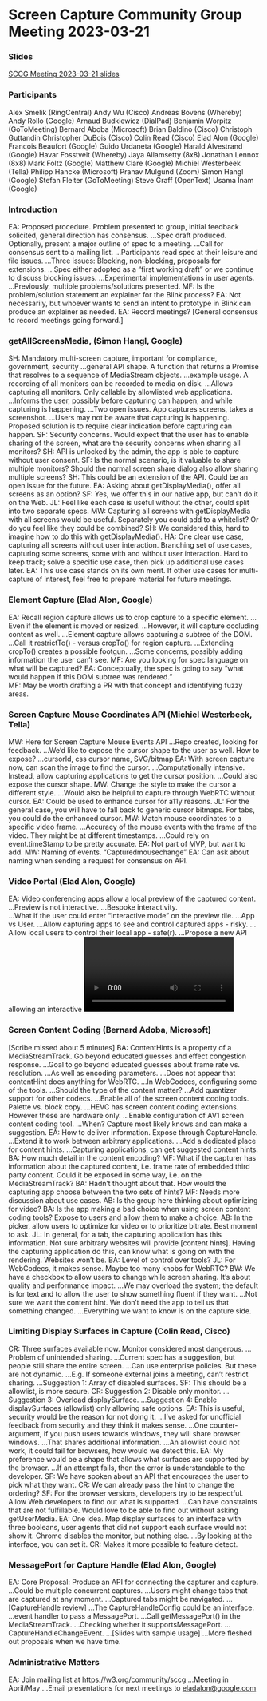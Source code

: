 # Screen Capture Community Group Meeting 2023-03-21

### Slides
[SCCG Meeting 2023-03-21 slides](https://docs.google.com/presentation/d/1RIRPAg-M3pQYTFqL0rDGBIl8bQvLAzq122lWUF5JIy8/edit?usp=sharing)

### Participants
Alex Smelik (RingCentral)
Andy Wu (Cisco)
Andreas Bovens (Whereby)
Andy Rollo (Google)
Arnaud Budkiewicz (DialPad)
Benjamin Worpitz (GoToMeeting)
Bernard Aboba (Microsoft)
Brian Baldino (Cisco)
Christoph Guttandin
Christopher DuBois (Cisco)
Colin Read (Cisco)
Elad Alon (Google)
Francois Beaufort (Google)
Guido Urdaneta (Google)
Harald Alvestrand (Google)
Havar Fosstveit (Whereby)
Jaya Allamsetty (8x8)
Jonathan Lennox (8x8)
Mark Foltz (Google)
Matthew Clare (Google)
Michiel Westerbeek (Tella)
Philipp Hancke (Microsoft)
Pranav Mulgund (Zoom)
Simon Hangl (Google)
Stefan Fleiter (GoToMeeting)
Steve Graff (OpenText)
Usama Inam (Google)

### Introduction
EA: Proposed procedure.  Problem presented to group, initial feedback solicited, general direction has consensus.
…Spec draft produced.  Optionally, present a major outline of spec to a meeting.
…Call for consensus sent to a mailing list.
…Participants read spec at their leisure and file issues.
…Three issues: Blocking, non-blocking, proposals for extensions.
…Spec either adopted as a “first working draft” or we continue to discuss blocking issues.
…Experimental implementations in user agents.
…Previously, multiple problems/solutions presented.
MF: Is the problem/solution statement an explainer for the Blink process?
EA: Not necessarily, but whoever wants to send an intent to prototype in Blink can produce an explainer as needed.
EA: Record meetings?  \[General consensus to record meetings going forward.\]

### getAllScreensMedia, (Simon Hangl, Google)
SH: Mandatory multi-screen capture, important for compliance, government, security
…general API shape.  A function that returns a Promise that resolves to a sequence of MediaStream objects.
…example usage.  A recording of all monitors can be recorded to media on disk.
…Allows capturing all monitors.  Only callable by allowlisted web applications.  
…Informs the user, possibly before capturing can happen, and while capturing is happening.
…Two open issues.  App captures screens, takes a screenshot.
…Users may not be aware that capturing is happening.  Proposed solution is to require clear indication before capturing can happen.
SF: Security concerns.  Would expect that the user has to enable sharing of the screen, what are the security concerns when sharing all monitors?
SH: API is unlocked by the admin, the app is able to capture without user consent.
SF: Is the normal scenario, is it valuable to share multiple monitors?  Should the normal screen share dialog also allow sharing multiple screens?
SH: This could be an extension of the API.  Could be an open issue for the future.
EA: Asking about getDisplayMedia(), offer all screens as an option?
SF: Yes, we offer this in our native app, but can't do it on the Web.
JL: Feel like each case is useful without the other, could split into two separate specs.
MW: Capturing all screens with getDisplayMedia with all screens would be useful.  Separately you could add to a whitelist?  Or do you feel like they could be combined?
SH: We considered this, hard to imagine how to do this with getDisplayMedia().
HA: One clear use case, capturing all screens without user interaction.  Branching set of use cases, capturing some screens, some with and without user interaction.  Hard to keep track; solve a specific use case, then pick up additional use cases later.
EA: This use case stands on its own merit.  If other use cases for multi-capture of interest, feel free to prepare material for future meetings.

### Element Capture (Elad Alon, Google)  
EA: Recall region capture allows us to crop capture to a specific element.
…Even if the element is moved or resized.
…However, it will capture occluding content as well.
…Element capture allows capturing a subtree of the DOM.
…Call it restrictTo() - versus cropTo() for region capture.
…Extending cropTo() creates a possible footgun.
…Some concerns, possibly adding information the user can’t see.
MF: Are you looking for spec language on what will be captured?
EA: Conceptually, the spec is going to say “what would happen if this DOM subtree was rendered.”  
MF: May be worth drafting a PR with that concept and identifying fuzzy areas.

### Screen Capture Mouse Coordinates API (Michiel Westerbeek, Tella)
MW: Here for Screen Capture Mouse Events API
…Repo created, looking for feedback.
…We’d like to expose the cursor shape to the user as well.  How to expose?
…cursorId, css cursor name, SVG/bitmap
EA: With screen capture now, can scan the image to find the cursor.
…Computationally intensive.  Instead, allow capturing applications to get the cursor position.
…Could also expose the cursor shape.
MW: Change the style to make the cursor a different style.
…Would also be helpful to capture through WebRTC without cursor.
EA: Could be used to enhance cursor for a11y reasons.
JL: For the general case, you will have to fall back to generic cursor bitmaps.  For tabs, you could do the enhanced cursor.
MW: Match mouse coordinates to a specific video frame.
…Accuracy of the mouse events with the frame of the video.  They might be at different timestamps.
…Could rely on event.timeStamp to be pretty accurate.
EA: Not part of MVP, but want to add.
MW: Naming of events. “Capturedmousechange”
EA: Can ask about naming when sending a request for consensus on API.

### Video Portal (Elad Alon, Google)
EA: Video conferencing apps allow a local preview of the captured content.
…Preview is not interactive.
…Bespoke interactivity.  
…What if the user could enter “interactive mode” on the preview tile.
…App vs User.
…Allow capturing apps to see and control captured apps - risky.
…Allow local users to control their local app - safe(r).
…Propose a new API allowing an interactive <video> element.
…This video element is potentially interactive.
…Expose a button on the video, if the user clicks the button then it becomes interactive.
…It looks like the mouse is hovering over the tab.
…App can only request that the Interact button is exposed.
…The video must be fixed position (to protect against click-jacking)
…The video must be drawn on top (z-order) and 100% opaque.
…Capturing apps can’t draw misleading content over the portal.
…Minimum <video> size.
…The <video> element is associated with a capture controller, not a mediastreamtrack, so the app can’t modify the frames.
SF: Is there a spec yet?  EA: Not yet.
MW: I think it’s really cool.  Keep people in our app.  Makes it easier to start/stop recording in our app.
AB: Solves a real user need.
HF: What do you mean by move?  UI reflow?
EA: Anything the application can control, could be a risk for clickjacking.
FB: Is it possible to simulate all user gestures when capturing windows or monitors?
MF: Yes, Chrome Remote Desktop can do it, but may require elevated system permissions.
EA: I would expect it to work on tabs first, depending on priorities.
SF: Users are mostly using desktop sharing, then app sharing, then tab sharing.  Benefits for our users would be least for tab sharing.

### Screen Content Coding (Bernard Adoba, Microsoft)
\[Scribe missed about 5 minutes\]
BA: ContentHints is a property of a MediaStreamTrack.  Go beyond educated guesses and effect congestion response.
…Goal to go beyond educated guesses about frame rate vs. resolution.
…As well as encoding parameters.
…Does not appear that contentHint does anything for WebRTC.
…In WebCodecs, configuring some of the tools.
…Should the type of the content matter?
…Add quantizer support for other codecs.
…Enable all of the screen content coding tools.  Palette vs. block copy.
…HEVC has screen content coding extensions.  However these are hardware only.
…Enable configuration of AV1 screen content coding tool.
…When?  Capture most likely knows and can make a suggestion.
EA: How to deliver information.  Expose through CaptureHandle.
…Extend it to work between arbitrary applications.
…Add a dedicated place for content hints.
…Capturing applications, can get suggested content hints.
BA: How much detail in the content encoding?
MF: What if the capturer has information about the captured content, i.e. frame rate of embedded third party content.  Could it be exposed in some way, i.e. on the MediaStreamTrack?
BA: Hadn’t thought about that.  How would the capturing app choose between the two sets of hints?
MF: Needs more discussion about use cases.
AB: Is the group here thinking about optimizing for video?
BA: Is the app making a bad choice when using screen content coding tools?  Expose to users and allow them to make a choice.
AB: In the picker, allow users to optimize for video or to prioritize bitrate.  Best moment to ask.
JL: In general, for a tab, the capturing application has this information.  Not sure arbitrary websites will provide [content hints].  Having the capturing application do this, can know what is going on with the rendering.  Websites won’t be.
BA: Level of control over tools?
JL: For WebCodecs, it makes sense.  Maybe too many knobs for WebRTC?
BW: We have a checkbox to allow users to change while screen sharing.  It’s about quality and performance impact.
…We may overload the system; the default is for text and to allow the user to show something fluent if they want.
…Not sure we want the content hint.  We don’t need the app to tell us that something changed.
…Everything we want to know is on the capture side.

### Limiting Display Surfaces in Capture (Colin Read, Cisco)
CR: Three surfaces available now.  Monitor considered most dangerous.
…Problem of unintended sharing.
…Current spec has a suggestion, but people still share the entire screen.
…Can use enterprise policies.  But these are not dynamic.
…E.g. If someone external joins a meeting, can’t restrict sharing.
…Suggestion 1: Array of disabled surfaces.
SF: This should be a allowlist, is more secure.
CR: Suggestion 2: Disable only monitor.
…Suggestion 3: Overload displaySurface.
…Suggestion 4: Enable displaySurfaces (allowlist) only allowing safe options.
EA: This is useful, security would be the reason for not doing it.
…I’ve asked for unofficial feedback from security and they think it makes sense.
…One counter-argument, if you push users towards windows, they will share browser windows.
…That shares additional information.
…An allowlist could not work, it could fail for browsers, how would we detect this.
 EA: My preference would be a shape that allows what surfaces are supported by the browser. 
…If an attempt fails, then the error is understandable to the developer.
SF: We have spoken about an API that encourages the user to pick what they want.
CR: We can already pass the hint to change the ordering?
SF: For the browser versions, developers try to be respectful.  Allow Web developers to find out what is supported.
…Can have constraints that are not fulfillable.  Would love to be able to find out without asking getUserMedia.
EA: One idea.  Map display surfaces to an interface with three booleans, user agents that did not support each surface would not show it.  Chrome disables the monitor, but nothing else.
…By looking at the interface, you can set it.
CR: Makes it more possible to feature detect.

### MessagePort for Capture Handle (Elad Alon, Google)
EA: Core Proposal: Produce an API for connecting the capturer and capture.
…Could be multiple concurrent captures.
…Users might change tabs that are captured at any moment.
…Captured tabs might be navigated.
…[CaptureHandle review]
…The CaptureHandleConfig could be an interface.
…event handler to pass a MessagePort.
…Call getMessagePort() in the MediaStreamTrack.
…Checking whether it supportsMessagePort.
…CaptureHandleChangeEvent.
…[Slides with sample usage]
…More fleshed out proposals when we have time.

### Administrative Matters

EA: Join mailing list at https://w3.org/community/sccg
…Meeting in April/May
…Email presentations for next meetings to eladalon@google.com

